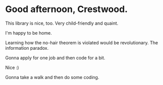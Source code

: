 # Good afternoon, Crestwood.

This library is nice, too. Very child-friendly and quaint.

I'm happy to be home.

Learning how the no-hair theorem is violated would be revolutionary. The information paradox.

Gonna apply for one job and then code for a bit.

Nice :)

Gonna take a walk and then do some coding.